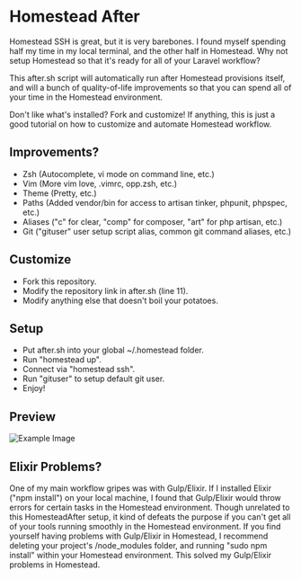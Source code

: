 # Homestead After

Homestead SSH is great, but it is very barebones.  I found myself spending half my time in my local terminal, and the other half in Homestead.  Why not setup Homestead so that it's ready for all of your Laravel workflow?

This after.sh script will automatically run after Homestead provisions itself, and will a bunch of quality-of-life improvements so that you can spend all of your time in the Homestead environment.

Don't like what's installed?  Fork and customize!  If anything, this is just a good tutorial on how to customize and automate Homestead workflow.

## Improvements?

- Zsh (Autocomplete, vi mode on command line, etc.)
- Vim (More vim love, .vimrc, opp.zsh, etc.)
- Theme (Pretty, etc.)
- Paths (Added vendor/bin for access to artisan tinker, phpunit, phpspec, etc.)
- Aliases ("c" for clear, "comp" for composer, "art" for php artisan, etc.)
- Git ("gituser" user setup script alias, common git command aliases, etc.)

## Customize

- Fork this repository.
- Modify the repository link in after.sh (line 11).
- Modify anything else that doesn't boil your potatoes.

## Setup

- Put after.sh into your global ~/.homestead folder.
- Run "homestead up".
- Connect via "homestead ssh".
- Run "gituser" to setup default git user.
- Enjoy!

## Preview

![Example Image](http://puu.sh/g2ZyN/bca5b3233a.png)

## Elixir Problems?

One of my main workflow gripes was with Gulp/Elixir.  If I installed Elixir ("npm install") on your local machine, I found that Gulp/Elixir would throw errors for certain tasks in the Homestead environment.  Though unrelated to this HomesteadAfter setup, it kind of defeats the purpose if you can't get all of your tools running smoothly in the Homestead environment.  If you find yourself having problems with Gulp/Elixir in Homestead, I recommend deleting your project's /node_modules folder, and running "sudo npm install" within your Homestead environment.  This solved my Gulp/Elixir problems in Homestead.
